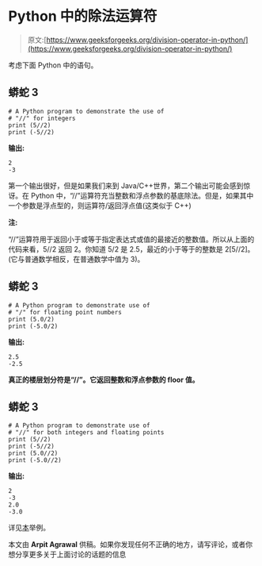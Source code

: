 # Python 中的除法运算符

> 原文:[https://www.geeksforgeeks.org/division-operator-in-python/](https://www.geeksforgeeks.org/division-operator-in-python/)

考虑下面 Python 中的语句。

## 蟒蛇 3

```
# A Python program to demonstrate the use of
# "//" for integers
print (5//2)
print (-5//2)
```

**输出:**

```
2
-3
```

第一个输出很好，但是如果我们来到 Java/C++世界，第二个输出可能会感到惊讶。在 Python 中，“//”运算符充当整数和浮点参数的基底除法。但是，如果其中一个参数是浮点型的，则运算符/返回浮点值(这类似于 C++)

**注:**

“//”运算符用于返回小于或等于指定表达式或值的最接近的整数值。所以从上面的代码来看，5//2 返回 2。你知道 5/2 是 2.5，最近的小于等于的整数是 2[5//2]。(它与普通数学相反，在普通数学中值为 3)。

## 蟒蛇 3

```
# A Python program to demonstrate use of
# "/" for floating point numbers
print (5.0/2)
print (-5.0/2)
```

**输出:**

```
2.5
-2.5
```

**真正的楼层划分符是“//”。它返回整数和浮点参数的 floor 值。**

## 蟒蛇 3

```
# A Python program to demonstrate use of
# "//" for both integers and floating points
print (5//2)
print (-5//2)
print (5.0//2)
print (-5.0//2)
```

**输出:**

```
2
-3
2.0
-3.0
```

详见[本](https://ide.geeksforgeeks.org/Rm9JMm)举例。

本文由 **Arpit Agrawal** 供稿。如果你发现任何不正确的地方，请写评论，或者你想分享更多关于上面讨论的话题的信息